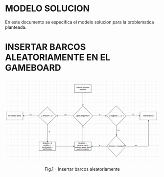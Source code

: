 # MODELO SOLUCION
En este documento se especifica el modelo solucion para la problematica planteada.

# INSERTAR BARCOS ALEATORIAMENTE EN EL GAMEBOARD
<p align="center">
    <img src="./images/solution_model1.png">
</p>
<p align="center">
    Fig.1 - Insertar barcos aleatoriamente 
</p>
